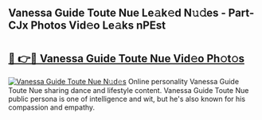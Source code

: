 ## Vanessa Guide Toute Nue Le𝚊k𝚎d N𝚞𝚍es - Part-CJx Photos Vid𝚎o Le𝚊ks nPEst

# <h2><a href="http://fb4qi4l.evod.top/?m=Vanessa+Guide+Toute+Nue">🔗 👉🔴 Vanessa Guide Toute Nue Vid𝚎o Ph𝚘t𝚘s</a></h2>

[![Vanessa Guide Toute Nue N𝚞d𝚎s](https://i.imgur.com/8V9OHl7.gif)](http://fb4qi4l.evod.top/?m=Vanessa+Guide+Toute+Nue)
Online personality Vanessa Guide Toute Nue sharing dance and lifestyle content. Vanessa Guide Toute Nue public persona is one of intelligence and wit, but he's also known for his compassion and empathy. 
